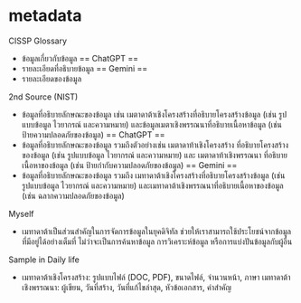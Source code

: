 # metadata
CISSP Glossary
- ข้อมูลเกี่ยวกับข้อมูล
== ChatGPT ==
- รายละเอียดที่อธิบายข้อมูล
== Gemini ==
- รายละเอียดของข้อมูล

2nd Source (NIST)
- ข้อมูลที่อธิบายลักษณะของข้อมูล เช่น เมตาดาต้าเชิงโครงสร้างที่อธิบายโครงสร้างข้อมูล (เช่น รูปแบบข้อมูล ไวยากรณ์ และความหมาย) และข้อมูลเมตาเชิงพรรณนาที่อธิบายเนื้อหาข้อมูล (เช่น ป้ายความปลอดภัยของข้อมูล)
== ChatGPT ==
- ข้อมูลที่อธิบายลักษณะของข้อมูล รวมถึงตัวอย่างเช่น เมตาดาท้าเชิงโครงสร้าง ที่อธิบายโครงสร้างของข้อมูล (เช่น รูปแบบข้อมูล ไวยากรณ์ และความหมาย) และ เมตาดาท้าเชิงพรรณนา ที่อธิบายเนื้อหาของข้อมูล (เช่น ป้ายกำกับความปลอดภัยของข้อมูล)
== Gemini ==
- ข้อมูลที่อธิบายลักษณะของข้อมูล รวมถึง เมทาดาต้าเชิงโครงสร้างที่อธิบายโครงสร้างข้อมูล (เช่น รูปแบบข้อมูล ไวยากรณ์ และความหมาย) และเมทาดาต้าเชิงพรรณนาที่อธิบายเนื้อหาของข้อมูล (เช่น ฉลากความปลอดภัยของข้อมูล)

Myself
- เมทาดาต้าเป็นส่วนสำคัญในการจัดการข้อมูลในยุคดิจิทัล ช่วยให้เราสามารถใช้ประโยชน์จากข้อมูลที่มีอยู่ได้อย่างเต็มที่ ไม่ว่าจะเป็นการค้นหาข้อมูล การวิเคราะห์ข้อมูล หรือการแบ่งปันข้อมูลกับผู้อื่น

Sample in Daily life
- เมทาดาต้าเชิงโครงสร้าง: รูปแบบไฟล์ (DOC, PDF), ขนาดไฟล์, จำนวนหน้า, ภาษา
เมทาดาต้าเชิงพรรณนา: ผู้เขียน, วันที่สร้าง, วันที่แก้ไขล่าสุด, หัวข้อเอกสาร, คำสำคัญ
